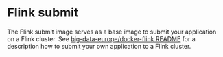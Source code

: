 # Flink submit	
The Flink submit image serves as a base image to submit your application on a Flink cluster. See [big-data-europe/docker-flink README](https://github.com/big-data-europe/docker-flink) for a description how to submit your own application to a Flink cluster.
